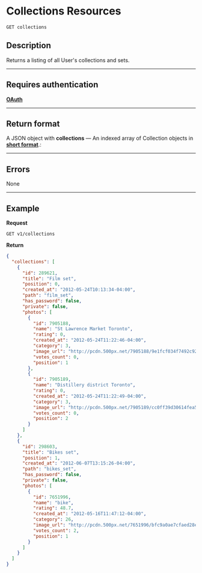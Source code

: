 # Collections Resources

    GET collections

## Description
Returns a listing of all User's collections and sets.

***

## Requires authentication
 **[OAuth][]**

***

## Return format
A JSON object with **collections** — An indexed array of Collection objects in **[short format][]**.:

***

## Errors
None

***

## Example
**Request**

    GET v1/collections

**Return**
``` json
{
  "collections": [
    {
      "id": 289621,
      "title": "Film set",
      "position": 0,
      "created_at": "2012-05-24T10:13:34-04:00",
      "path": "film_set",
      "has_password": false,
      "private": false,
      "photos": [
        {
          "id": 7905188,
          "name": "St Lawrence Market Toronto",
          "rating": 0,
          "created_at": "2012-05-24T11:22:46-04:00",
          "category": 3,
          "image_url": "http://pcdn.500px.net/7905188/9e1fcf034f7492c92d0f98e504d80c0b80e15990/4.jpg",
          "votes_count": 0,
          "position": 1
        },
        {
          "id": 7905189,
          "name": "Distillery district Toronto",
          "rating": 0,
          "created_at": "2012-05-24T11:22:49-04:00",
          "category": 3,
          "image_url": "http://pcdn.500px.net/7905189/cc0ff39d30614fea56f2583ec796460d6a05d69c/4.jpg",
          "votes_count": 0,
          "position": 2
        }
      ]
    },
    {
      "id": 298603,
      "title": "Bikes set",
      "position": 1,
      "created_at": "2012-06-07T13:15:26-04:00",
      "path": "bikes_set",
      "has_password": false,
      "private": false,
      "photos": [
        {
          "id": 7651996,
          "name": "bike",
          "rating": 48.7,
          "created_at": "2012-05-16T11:47:12-04:00",
          "category": 26,
          "image_url": "http://pcdn.500px.net/7651996/bfc9a0ae7cfaed28ebc947c2d4cd79e60a04934d/4.jpg",
          "votes_count": 2,
          "position": 1
        }
      ]
    }
  ]
}
```

[OAuth]: https://github.com/500px/api-documentation/tree/master/authentication
[short format]: https://github.com/500px/api-documentation/blob/master/basics/formats_and_terms.md#short-format-1